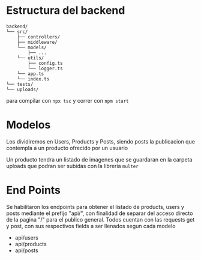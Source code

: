 # Estructura del backend

```
backend/    
└── src/
    ├── controllers/
    ├── middleware/
    └── models/
        ├── ...
    └── utils/
        ├── config.ts
        └── logger.ts
    └── app.ts
    └── index.ts
└── tests/
└── uploads/
```
para compilar con `npx tsc` y correr con `npm start`

# Modelos
Los dividiremos en Users, Products y Posts, siendo posts la publicacion que contempla a un producto ofrecido por un usuario

Un producto tendra un listado de imagenes que se guardaran en la carpeta uploads que podran ser subidas con la libreria `multer`


# End Points
Se habilitaron los endpoints para obtener el listado de products, users y posts mediante el prefijo "api/", con finalidad de separar del acceso directo de la pagina "/" para el publico general. Todos cuentan con las requests get y post, con sus respectivos fields a ser llenados segun cada modelo
- api/users
- api/products
- api/posts